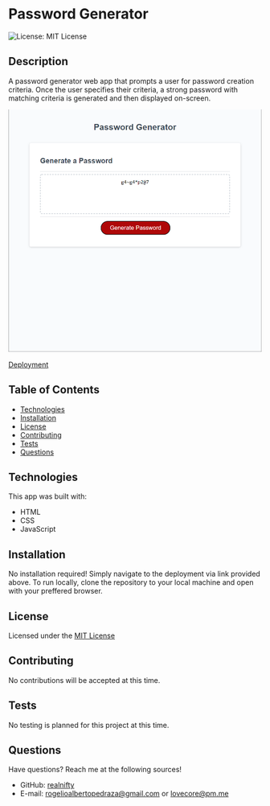 # Password Generator

![License: MIT License](https://img.shields.io/badge/license-MIT-orange)
  
## Description

A password generator web app that prompts a user for password creation criteria. Once the user specifies their criteria, a strong password with matching criteria is generated and then displayed on-screen.

![webpage screenshot](./assets/images/app-ss.png)

[Deployment](https://realnifty.github.io/password-generator/)

## Table of Contents

- [Technologies](#technologies)
- [Installation](#installation)
- [License](#license)
- [Contributing](#contributing)
- [Tests](#tests)
- [Questions](#questions)

## Technologies

This app was built with:
- HTML
- CSS
- JavaScript

## Installation

No installation required! Simply navigate to the deployment via link provided above. To run locally, clone the repository to your local machine and open with your preffered browser.

## License
    
Licensed under the [MIT License](https://spdx.org/licenses/MIT.html)

## Contributing

No contributions will be accepted at this time.

## Tests

No testing is planned for this project at this time.

## Questions

Have questions? Reach me at the following sources!

* GitHub: [realnifty](https://github.com/realnifty)
* E-mail: rogelioalbertopedraza@gmail.com or lovecore@pm.me
